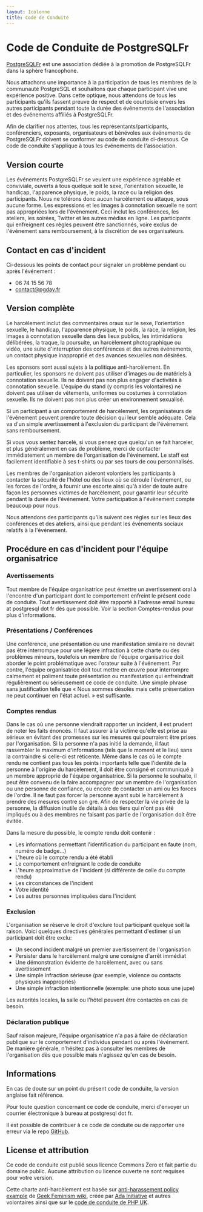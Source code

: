 ```yaml
---
layout: 1colonne
title: Code de Conduite
---
```





# Code de Conduite de PostgreSQLFr

<p><a href="https://asso.postgresql.fr">PostgreSQLFr</a> est une association dédiée à la promotion de PostgreSQLFr dans la sphère francophone.</p>
<p>Nous attachons une importance à la participation de tous les membres de la communauté PostgreSQL et souhaitons que chaque participant vive une expérience positive. Dans cette optique, nous attendons de tous les participants qu'ils fassent preuve de respect et de courtoisie envers les autres participants pendant toute la durée des événements de l'association et des événements affiliés à PostgreSQLFr.</p>
<p>Afin de clarifier nos attentes, tous les représentants/participants, conférenciers, exposants, organisateurs et bénévoles aux événements de PostgreSQLFr doivent se conformer au code de conduite ci-dessous. Ce code de conduite s'applique à tous les événements de l'association.</p>

## Version courte

<p>Les événements PostgreSQLFr se veulent une expérience agréable et conviviale, ouverts à tous quelque soit le sexe, l'orientation sexuelle, le handicap, l'apparence physique, le poids, la race ou la religion des participants. Nous ne tolérons donc aucun harcèlement ou attaque, sous aucune forme. Les expressions et les images à connotation sexuelle ne sont pas appropriées lors de l'événement. Ceci inclut les conférences, les ateliers, les soirées, Twitter et les autres médias en ligne. Les participants qui enfreignent ces règles peuvent être sanctionnés, voire exclus de l'événement sans remboursement, à la discrétion de ses organisateurs.</p>

## Contact en cas d'incident 

<p>Ci-dessous les points de contact pour signaler un problème pendant ou après l'événement :</p>

* 06 74 15 56 78
* <contact@pgday.fr>


## Version complète

<p>Le harcèlement inclut des commentaires oraux sur le sexe, l'orientation sexuelle, le handicap, l'apparence physique, le poids, la race, la religion, les images à connotation sexuelle dans des lieux publics, les intimidations délibérées, la traque, la poursuite, un harcèlement photographique ou vidéo, une suite d'interruption des conférences et des autres événements, un contact physique inapproprié et des avances sexuelles non désirées.</p>
<p>Les sponsors sont aussi sujets à la politique anti-harcèlement. En particulier, les sponsors ne doivent pas utiliser d'images ou de matériels à connotation sexuelle. Ils ne doivent pas non plus engager d'activités à connotation sexuelle. L'équipe du stand (y compris les volontaires) ne doivent pas utiliser de vêtements, uniformes ou costumes à connotation sexuelle. Ils ne doivent pas non plus créer un environnement sexualisé.</p>
<p>Si un participant a un comportement de harcèlement, les organisateurs de l'événement peuvent prendre toute décision qui leur semble adéquate. Cela va d'un simple avertissement à l'exclusion du participant de l'événement sans remboursement.</p>
<p>Si vous vous sentez harcelé, si vous pensez que quelqu'un se fait harceler, et plus généralement en cas de problème, merci de contacter immédiatement un membre de l'organisation de l'événement. Le staff est facilement identifiable à ses t-shirts ou par ses tours de cou personnalisés.</p>
<p>Les membres de l'organisation aideront volontiers les participants à contacter la sécurité de l'hôtel ou des lieux où se déroule l'événement, ou les forces de l'ordre, à fournir une escorte ainsi qu'à aider de toute autre façon les personnes victimes de harcèlement, pour garantir leur sécurité pendant la durée de l'événement. Votre participation à l'événement compte beaucoup pour nous.</p>
<p>Nous attendons des participants qu'ils suivent ces règles sur les lieux des conférences et des ateliers, ainsi que pendant les événements sociaux relatifs à la l'événement.</p>
<h2 id="procédure-en-cas-dincident-pour-léquipe-organisatrice">Procédure en cas d'incident pour l'équipe organisatrice</h2>
<h3 id="avertissements">Avertissements</h3>
<p>Tout membre de l'équipe organisatrice peut émettre un avertissement oral à l'encontre d'un participant dont le comportement enfreint le présent code de conduite. Tout avertissement doit être rapporté à l'adresse email <script type="text/javascript">
<!--
h='&#112;&#x6f;&#x73;&#116;&#x67;&#114;&#x65;&#x73;&#x71;&#108;&#46;&#102;&#114;';a='&#64;';n='&#98;&#x75;&#114;&#x65;&#x61;&#x75;';e=n+a+h;
document.write('<a h'+'ref'+'="ma'+'ilto'+':'+e+'" clas'+'s="em' + 'ail">'+e+'<\/'+'a'+'>');
// -->
</script><noscript>&#98;&#x75;&#114;&#x65;&#x61;&#x75;&#32;&#x61;&#116;&#32;&#112;&#x6f;&#x73;&#116;&#x67;&#114;&#x65;&#x73;&#x71;&#108;&#32;&#100;&#x6f;&#116;&#32;&#102;&#114;</noscript> dès que possible. Voir la section Comptes-rendus pour plus d'informations.</p>
<h3 id="présentations-conférences">Présentations / Conférences</h3>
<p>Une conférence, une présentation ou une manifestation similaire ne devrait pas être interrompue pour une légère infraction à cette charte ou des problèmes mineurs, toutefois un membre de l'équipe organisatrice doit aborder le point problématique avec l'orateur suite à l'événement. Par contre, l'équipe organisatrice doit tout mettre en œuvre pour interrompre calmement et poliment toute présentation ou manifestation qui enfreindrait régulièrement ou sérieusement ce code de conduite. Une simple phrase sans justification telle que « Nous sommes désolés mais cette présentation ne peut continuer en l'état actuel. » est suffisante.</p>
<h3 id="comptes-rendus">Comptes rendus</h3>
<p>Dans le cas où une personne viendrait rapporter un incident, il est prudent de noter les faits énoncés. Il faut assurer à la victime qu'elle est prise au sérieux en évitant des promesses sur les mesures qui pourraient être prises par l'organisation. Si la personne n'a pas initié la demande, il faut rassembler le maximum d'informations (tels que le moment et le lieu) sans la contraindre si celle-ci est réticente. Même dans le cas où le compte rendu ne contient pas tous les points importants telle que l'identité de la personne à l'origine du harcèlement, il doit être consigné et communiqué à un membre approprié de l'équipe organisatrice. Si la personne le souhaite, il peut être convenu de la faire accompagner par un membre de l'organisation ou une personne de confiance, ou encore de contacter un ami ou les forces de l'ordre. Il ne faut pas forcer la personne ayant subi le harcèlement à prendre des mesures contre son gré. Afin de respecter la vie privée de la personne, la diffusion inutile de détails à des tiers qui n'ont pas été impliqués ou à des membres ne faisant pas partie de l'organisation doit être évitée.</p>
<p>Dans la mesure du possible, le compte rendu doit contenir :
  <ul>
<li>Les informations permettant l'identification du participant en faute (nom, numéro de badge…) </li>
<li>L'heure où le compte rendu a été établi </li>
<li>Le comportement enfreignant le code de conduite </li>
<li>L'heure approximative de l'incident (si différente de celle du compte rendu) </li>
<li>Les circonstances de l'incident </li>
<li>Votre identité </li>
<li>Les autres personnes impliquées dans l'incident</li>
 </ul></p>
<h3 id="exclusion">Exclusion</h3>
<p>L'organisation se réserve le droit d'exclure tout participant quelque soit la raison. Voici quelques directives générales permettant d'estimer si un participant doit être exclu:</p>
<ul>
<li>Un second incident malgré un premier avertissement de l'organisation</li>
<li>Persister dans le harcèlement malgré une consigne d'arrêt immédiat</li>
<li>Une démonstration évidente de harcèlement, avec ou sans avertissement</li>
<li>Une simple infraction sérieuse (par exemple, violence ou contacts physiques inappropriés)</li>
<li>Une simple infraction intentionnelle (exemple: une photo sous une jupe)</li>
</ul>
<p>Les autorités locales, la salle ou l'hôtel peuvent être contactés en cas de besoin.</p>
<h3 id="déclaration-publique">Déclaration publique</h3>
<p>Sauf raison majeure, l'équipe organisatrice n'a pas à faire de déclaration publique sur le comportement d'individus pendant ou après l'événement. De manière générale, n'hésitez pas à consulter les membres de l'organisation dès que possible mais n'agissez qu'en cas de besoin.</p>
<h2 id="informations">Informations</h2>
<p>En cas de doute sur un point du présent code de conduite, la version anglaise fait référence.</p>
<p>Pour toute question concernant ce code de conduite, merci d'envoyer un courrier électronique à <script type="text/javascript">
<!--
h='&#112;&#x6f;&#x73;&#116;&#x67;&#114;&#x65;&#x73;&#x71;&#108;&#46;&#102;&#114;';a='&#64;';n='&#98;&#x75;&#114;&#x65;&#x61;&#x75;';e=n+a+h;
document.write('<a h'+'ref'+'="ma'+'ilto'+':'+e+'" clas'+'s="em' + 'ail">'+e+'<\/'+'a'+'>');
// -->
</script><noscript>&#98;&#x75;&#114;&#x65;&#x61;&#x75;&#32;&#x61;&#116;&#32;&#112;&#x6f;&#x73;&#116;&#x67;&#114;&#x65;&#x73;&#x71;&#108;&#32;&#100;&#x6f;&#116;&#32;&#102;&#114;</noscript>.</p>
<p>Il est possible de contribuer à ce code de conduite ou de rapporter une erreur via le repo <a href="https://github.com/postgresqlfr/code-of-conduct">GitHub</a>.</p>
<h2 id="license-et-attribution">License et attribution</h2>
<p>Ce code de conduite est publié sous licence Commons Zero et fait partie du domaine public. Aucune attribution ou licence ouverte ne sont requises pour votre version.</p>
<p>Cette charte anti-harcèlement est basée sur <a href="http://geekfeminism.wikia.com/wiki/Conference_anti-harassment/Policy">anti-harassement policy example</a> de <a href="http://geekfeminism.wikia.com/wiki/Geek_Feminism_Wiki">Geek Feminism wiki</a>, créée par <a href="https://adainitiative.org/">Ada Initiative</a> et autres volontaires ainsi que sur le <a href="http://phpconference.co.uk/conduct/">code de conduite de PHP UK</a>.</p>



